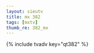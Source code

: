 ```yaml
--- 
layout: sieutv
title: mx 382
tags: [mxtv]
thumb_re: 382_mx
---
```

{% include tvadv key="qt382" %} 

